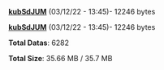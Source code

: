 [**kubSdJUM**](/data/kubSdJUM.txt) (03/12/22 - 13:45)- 12246 bytes

[**kubSdJUM**](/data/kubSdJUM.txt) (03/12/22 - 13:45)- 12246 bytes

**Total Datas**: 6282

**Total Size**: 35.66 MB / 35.7 MB